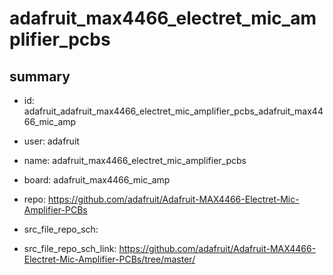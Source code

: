 # adafruit_max4466_electret_mic_amplifier_pcbs
 
## summary 
* id: adafruit_adafruit_max4466_electret_mic_amplifier_pcbs_adafruit_max4466_mic_amp
* user: adafruit
* name: adafruit_max4466_electret_mic_amplifier_pcbs
* board: adafruit_max4466_mic_amp
* repo: https://github.com/adafruit/Adafruit-MAX4466-Electret-Mic-Amplifier-PCBs



* src_file_repo_sch: 
* src_file_repo_sch_link: https://github.com/adafruit/Adafruit-MAX4466-Electret-Mic-Amplifier-PCBs/tree/master/






